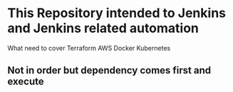 # This Repository intended to Jenkins and Jenkins related automation

What need to cover
 Terraform
 AWS
 Docker
 Kubernetes

## Not in order but dependency comes first and execute

